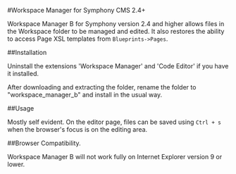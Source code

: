 #Workspace Manager for Symphony CMS 2.4+

Workspace Manager B for Symphony version 2.4 and higher allows files in the Workspace folder to be managed and edited. It also restores the ability to access Page XSL templates from `Blueprints->Pages`.

##Installation

Uninstall the extensions 'Workspace Manager' and 'Code Editor' if you have it installed.

After downloading and extracting the folder, rename the folder to "workspace_manager_b" and install in the usual way.

##Usage

Mostly self evident. On the editor page, files can be saved using `Ctrl + s` when the browser's focus is on the editing area.

##Browser Compatibility.

Workspace Manager B will not work fully on Internet Explorer version 9 or lower.